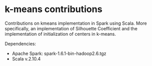 # k-means contributions
Contributions on kmeans implementation in Spark using Scala. 
More specifically, an implementation of Silhouette Coefficient and the implementation of initialization of centers in k-means.

Dependencies:
* Apache Spark: spark-1.6.1-bin-hadoop2.6.tgz
* Scala v.2.10.4
